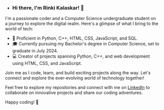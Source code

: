 - ### Hi there, I'm Rinki Kalaskar! 👋

I'm a passionate coder and a Computer Science undergraduate student on a journey to explore the digital realm. Here's a glimpse of what I bring to the world of tech:

- 🚀 Proficient in Python, C++, HTML, CSS, JavaScript, and SQL.
- 🎓 Currently pursuing my Bachelor's degree in Computer Science, set to graduate in July 2024.
- 💻 Creator of projects spanning Python, C++, and web development using HTML, CSS, and JavaScript.

Join me as I code, learn, and build exciting projects along the way. Let's connect and explore the ever-evolving world of technology together!

Feel free to explore my repositories and connect with me on [LinkedIn](https://www.linkedin.com/in/rinki-kalaskar-b2a8b8274/) to collaborate on innovative projects and share our coding adventures.

Happy coding! 🌟
